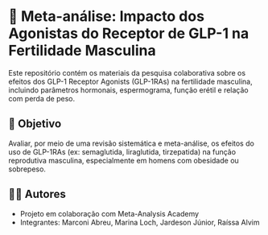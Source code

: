 # 🧪 Meta-análise: Impacto dos Agonistas do Receptor de GLP-1 na Fertilidade Masculina

Este repositório contém os materiais da pesquisa colaborativa sobre os efeitos dos GLP-1 Receptor Agonists (GLP-1RAs) na fertilidade masculina, incluindo parâmetros hormonais, espermograma, função erétil e relação com perda de peso.

## 🎯 Objetivo
Avaliar, por meio de uma revisão sistemática e meta-análise, os efeitos do uso de GLP-1RAs (ex: semaglutida, liraglutida, tirzepatida) na função reprodutiva masculina, especialmente em homens com obesidade ou sobrepeso.

## 👩‍🔬 Autores
- Projeto em colaboração com Meta-Analysis Academy
- Integrantes: Marconi Abreu, Marina Loch, Jardeson Júnior, Raíssa Alvim


